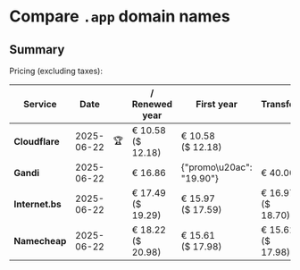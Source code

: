 # Compare `.app` domain names

## Summary

Pricing (excluding taxes):

| Service | Date |  | / Renewed year | First year | Transfer | Restoration |
|--|--|--|--|--|--|--|
| **Cloudflare** | 2025-06-22 | 🏆 | € 10.58<br>($ 12.18) | € 10.58<br>($ 12.18) |  |  |
| **Gandi** | 2025-06-22 |  | € 16.86 | {"promo\u20ac": "19.90"} | € 40.00 | € 99.10 |
| **Internet.bs** | 2025-06-22 |  | € 17.49<br>($ 19.29) | € 15.97<br>($ 17.59) | € 16.97<br>($ 18.70) | € 199.05<br>($ 219.29) |
| **Namecheap** | 2025-06-22 |  | € 18.22<br>($ 20.98) | € 15.61<br>($ 17.98) | € 15.61<br>($ 17.98) |  |
